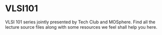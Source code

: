 # VLSI101
VLSI 101 series jointly presented by Tech Club and MOSphere. Find all the lecture source files along with some resources we feel shall help you here.
